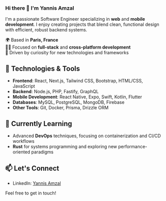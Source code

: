 ### Hi there 👋 I'm Yannis Amzal

I'm a passionate Software Engineer specializing in **web** and **mobile development**. I enjoy creating projects that blend clean, functional design with efficient, robust backend systems.

🌍 Based in **Paris, France**  
👨‍💻 Focused on **full-stack** and **cross-platform development**  
🚀 Driven by curiosity for new technologies and frameworks

## 🔧 Technologies & Tools

- **Frontend**: React, Next.js, Tailwind CSS, Bootstrap, HTML/CSS, JavaScript
- **Backend**: Node.js, PHP, Fastify, GraphQL
- **Mobile Development**: React Native, Expo, Swift, Kotlin, Flutter
- **Databases**: MySQL, PostgreSQL, MongoDB, Firebase
- **Other Tools**: Git, Docker, Prisma, Drizzle ORM

## 🌱 Currently Learning

- Advanced **DevOps** techniques, focusing on containerization and CI/CD workflows
- **Rust** for systems programming and exploring new performance-oriented paradigms

## 📫 Let's Connect

- LinkedIn: [Yannis Amzal](https://www.linkedin.com/in/yannis-amzal)

Feel free to get in touch!
